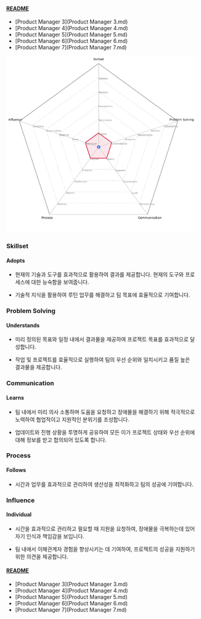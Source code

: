 
#### [README](README.md)
* [Product Manager 3](Product Manager 3.md)
* [Product Manager 4](Product Manager 4.md)
* [Product Manager 5](Product Manager 5.md)
* [Product Manager 6](Product Manager 6.md)
* [Product Manager 7](Product Manager 7.md)
<picture>
  <img alt="Template Chart" src="charts/Product Manager 3.png">
</picture>

        
### Skillset
            
#### Adopts

* 현재의 기술과 도구를 효과적으로 활용하여 결과를 제공합니다. 현재의 도구와 프로세스에 대한 능숙함을 보여줍니다.

* 기술적 지식을 활용하여 루틴 업무를 해결하고 팀 목표에 효율적으로 기여합니다.
        
### Problem Solving
            
#### Understands

* 미리 정의된 목표와 일정 내에서 결과물을 제공하여 프로젝트 목표를 효과적으로 달성합니다.

* 작업 및 프로젝트를 효율적으로 실행하여 팀의 우선 순위와 일치시키고 품질 높은 결과물을 제공합니다.

### Communication
            
#### Learns

* 팀 내에서 미리 의사 소통하며 도움을 요청하고 장애물을 해결하기 위해 적극적으로 노력하여 협업적이고 지원적인 분위기를 조성합니다.

* 업데이트와 진행 상황을 투명하게 공유하여 모든 이가 프로젝트 상태와 우선 순위에 대해 정보를 받고 합의되어 있도록 합니다.

### Process
            
#### Follows

* 시간과 업무를 효과적으로 관리하여 생산성을 최적화하고 팀의 성공에 기여합니다.

### Influence
            
#### Individual

* 시간을 효과적으로 관리하고 필요할 때 지원을 요청하여, 장애물을 극복하는데 있어 자기 인식과 책임감을 보입니다.

* 팀 내에서 이해관계자 경험을 향상시키는 데 기여하여, 프로젝트의 성공을 지원하기 위한 의견을 제공합니다.

#### [README](README.md)
* [Product Manager 3](Product Manager 3.md)
* [Product Manager 4](Product Manager 4.md)
* [Product Manager 5](Product Manager 5.md)
* [Product Manager 6](Product Manager 6.md)
* [Product Manager 7](Product Manager 7.md)